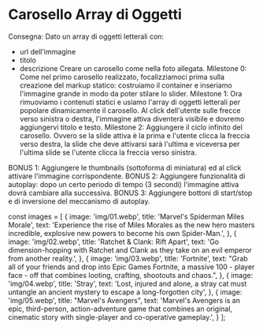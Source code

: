 # Carosello Array di Oggetti

Consegna:
Dato un array di oggetti letterali con:
 - url dell'immagine
 - titolo
 - descrizione
Creare un carosello come nella foto allegata.
Milestone 0:
Come nel primo carosello realizzato, focalizziamoci prima sulla creazione del markup statico: costruiamo il container e inseriamo l'immagine grande in modo da poter stilare lo slider.
Milestone 1:
Ora rimuoviamo i contenuti statici e usiamo l'array di oggetti letterali per popolare dinamicamente il carosello.
Al click dell'utente sulle frecce verso sinistra o destra, l'immagine attiva diventerà visibile e dovremo aggiungervi titolo e testo.
Milestone 2:
Aggiungere il ciclo infinito del carosello. Ovvero se la slide attiva è la prima e l'utente clicca la freccia verso destra, la slide che deve attivarsi sarà l'ultima e viceversa per l'ultima slide se l'utente clicca la freccia verso sinistra.

BONUS 1:
Aggiungere le thumbnails (sottoforma di miniatura) ed al click attivare l'immagine corrispondente.
BONUS 2:
Aggiungere funzionalità di autoplay: dopo un certo periodo di tempo (3 secondi) l'immagine attiva dovrà cambiare alla successiva.
BONUS 3:
Aggiungere bottoni di start/stop e di inversione del meccanismo di autoplay.




const images = [
    {
        image: 'img/01.webp',
        title: 'Marvel\'s Spiderman Miles Morale',
        text: 'Experience the rise of Miles Morales as the new hero masters incredible, explosive new powers to become his own Spider-Man.',
    }, {
        image: 'img/02.webp',
        title: 'Ratchet & Clank: Rift Apart',
        text: 'Go dimension-hopping with Ratchet and Clank as they take on an evil emperor from another reality.',
    }, {
        image: 'img/03.webp',
        title: 'Fortnite',
        text: "Grab all of your friends and drop into Epic Games Fortnite, a massive 100 - player face - off that combines looting, crafting, shootouts and chaos.",
    }, {
        image: 'img/04.webp',
        title: 'Stray',
        text: 'Lost, injured and alone, a stray cat must untangle an ancient mystery to escape a long-forgotten city',
    }, {
        image: 'img/05.webp',
        title: "Marvel's Avengers",
        text: 'Marvel\'s Avengers is an epic, third-person, action-adventure game that combines an original, cinematic story with single-player and co-operative gameplay.',
    }
];